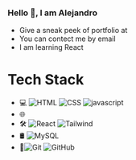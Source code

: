 ### Hello 👋, I am Alejandro

* Give a sneak peek of portfolio at 
* You can contect me by email
* I am learning React


# Tech Stack
* 💻 ![HTML](https://img.shields.io/badge/-HTML-333333?style=flat&logo=Java&logoColor=007396)
![CSS](https://img.shields.io/badge/-CSS-333333?style=flat&logo=Java&logoColor=007396) 
![javascript](https://img.shields.io/badge/-Javascript-333333?style=flat&logo=Java&logoColor=007396)
* 🌐 
* 🛠️ ![React](https://img.shields.io/badge/-React-333333?style=flat&logo=Java&logoColor=007396) 
![Tailwind](https://img.shields.io/badge/-Tailwind-333333?style=flat&logo=Java&logoColor=007396)
* 🛢 ![MySQL](https://img.shields.io/badge/-MySQL-333333?style=flat&logo=Java&logoColor=007396)
* 🔧![Git](https://img.shields.io/badge/-Git-333333?style=flat&logo=Java&logoColor=007396) 
![GitHub](https://img.shields.io/badge/-GitHub-333333?style=flat&logo=Java&logoColor=007396)
